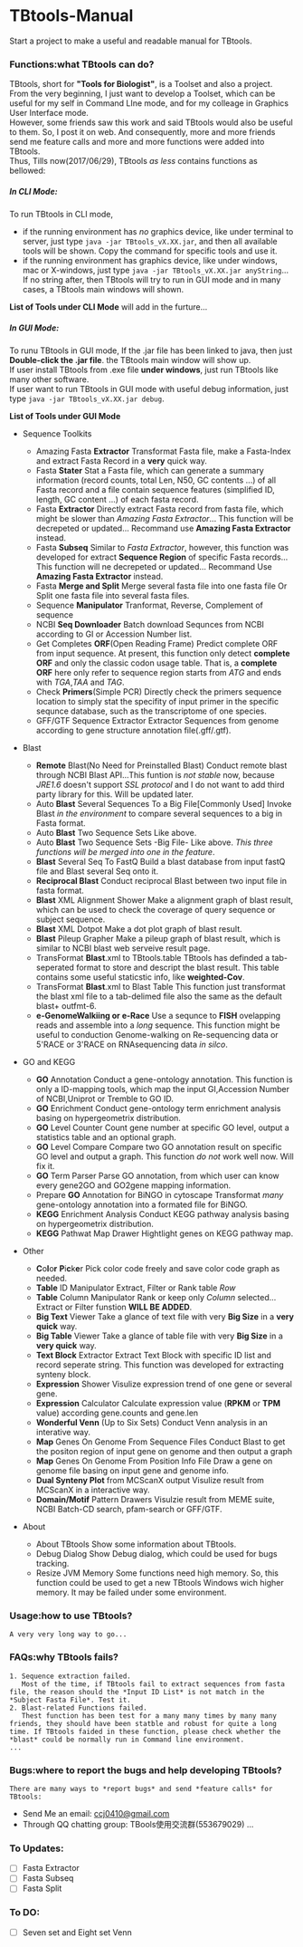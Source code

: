 # TBtools-Manual
Start a project to make a useful and readable manual for TBtools.

### Functions:what TBtools can do?
TBtools, short for **"Tools for Biologist"**, is a Toolset and also a project.  
From the very beginning, I just want to develop a Toolset, which can be useful for my self in Command LIne mode, and for my colleage in Graphics User Interface mode.  
However, some friends saw this work and said TBtools would also be useful to them. So, I post it on web. And consequently, more and more friends send me feature calls and more and more functions were added into TBtools.   
Thus, Tills now(2017/06/29), TBtools *as less* contains functions as bellowed:
##### In CLI Mode:

To run TBtools in CLI mode,
* if the running environment has *no* graphics device, like under terminal to server, just type `java -jar TBtools_vX.XX.jar`, and then all available tools will be shown. Copy the command for specific tools and use it.
* if the running environment has graphics device, like under windows, mac or X-windows, just type `java -jar TBtools_vX.XX.jar anyString`... If no string after, then TBtools will try to run in GUI mode and in many cases, a TBtools main windows will shown.

**List of Tools under CLI Mode**
will add in the furture...


##### In GUI Mode:
To runu TBtools in GUI mode,
If the .jar file has been linked to java, then just **Double-click the .jar file**. the TBtools main window will show up.   
If user install TBtools from .exe file **under windows**, just run TBtools like many other software.    
If user want to run TBtools in GUI mode with useful debug information, just type `java -jar TBtools_vX.XX.jar debug`.

**List of Tools under GUI Mode**

* Sequence Toolkits
  + Amazing Fasta **Extractor**
        Transformat Fasta file, make a Fasta-Index and extract Fasta Record in a **very** quick way. 
  + Fasta **Stater**
        Stat a Fasta file, which can generate a summary information (record counts, total Len, N50, GC contents ...) of all Fasta record and a file contain sequence features (simplified ID, length, GC content ...) of each fasta record.
  + Fasta **Extractor**
        Directly extract Fasta record from fasta file, which might be slower than *Amazing Fasta Extractor*... This function will be decrepeted or updated... Recommand use **Amazing Fasta Extractor** instead.
  + Fasta **Subseq**
        Similar to *Fasta Extractor*, however, this function was developed for extract **Sequence Region** of specific Fasta records... This function will ne decrepeted or updated... Recommand Use **Amazing Fasta Extractor** instead.
  + Fasta **Merge and Split**
        Merge several fasta file into one fasta file Or Split one fasta file into several fasta files.
  + Sequence **Manipulator**
        Tranformat, Reverse, Complement of sequence
  + NCBI **Seq Downloader**
        Batch download Sequnces from NCBI according to GI or Accession Number list.
  + Get Completes **ORF**(Open Reading Frame)
        Predict complete ORF from input sequence. At present, this function only detect **complete ORF** and only the classic codon usage table. That is, a **complete ORF** here only refer to sequence region starts from *ATG* and ends with *TGA*,*TAA* and *TAG*.
  + Check **Primers**(Simple PCR)
        Directly check the primers sequence location to simply stat the specifity of input primer in the specific sequnce database, such as the transcriptome of one species.
  + GFF/GTF Sequence Extractor
        Extractor Sequences from genome according to gene structure annotation file(.gff/.gtf).
* Blast
  + **Remote** Blast(No Need for Preinstalled Blast)
        Conduct remote blast through NCBI Blast API...This funtion is *not stable* now, because *JRE1.6* doesn't support *SSL protocol* and I do not want to add third party library for this. Will be updated later.
  + Auto **Blast** Several Sequences To a Big File[Commonly Used]
        Invoke Blast *in the environment* to compare several sequences to a big in Fasta format.
  + Auto **Blast** Two Sequence Sets
        Like above.
  + Auto **Blast** Two Sequence Sets -Big File-
        Like above. *This three functions will be merged into one in the feature*.
  + **Blast** Several Seq To FastQ
        Build a blast database from input fastQ file and Blast several Seq onto it.
  + **Reciprocal Blast**
        Conduct reciprocal Blast between two input file in fasta format.
  + **Blast** XML Alignment Shower
        Make a alignment graph of blast result, which can be used to check the coverage of query sequence or subject sequence.
  + **Blast** XML Dotpot
        Make a dot plot graph of blast result.
  + **Blast** Pileup Grapher
        Make a pileup graph of blast result, which is similar to NCBI blast web serveive result page.
  + TransFormat **Blast**.xml to TBtools.table
        TBtools has definded a tab-seperated format to store and descript the blast result. This table contains some useful staticstic info, like **weighted-Cov**.
  + TransFormat **Blast**.xml to Blast Table
        This function just transformat the blast xml file to a tab-delimed file also the same as the default blast+ outfmt-6.
  + **e-GenomeWalkiing or e-Race**
        Use a sequnce to **FISH** ovelapping reads and assemble into a *long* sequence. This function might be useful to conduction Genome-walking on Re-sequencing data or 5'RACE or 3'RACE on RNAsequencing data *in silco*.

* GO and KEGG
  + **GO** Annotation
        Conduct a gene-ontology annotation. This function is only a ID-mapping tools, which map the input GI,Accession Number of NCBI,Uniprot or Tremble to GO ID.
  + **GO** Enrichment
        Conduct gene-ontology term enrichment analysis basing on hypergeometrix distribution.
  + **GO** Level Counter
        Count gene number at specific GO level, output a statistics table and an optional graph.
  + **GO** Level Compare
        Compare two GO annotation result on specific GO level and output a graph. This function *do not* work well now. Will fix it.
  + **GO** Term Parser
        Parse GO annotation, from which user can know every gene2GO and GO2gene mapping information.
  + Prepare **GO** Annotation for BiNGO in cytoscape
        Transformat *many* gene-ontology annotation into a formated file for BiNGO.
  + **KEGG** Enrichment Analysis
        Conduct KEGG pathway analysis basing on hypergeometrix distribution.
  + **KEGG** Pathwat Map Drawer
        Hightlight genes on KEGG pathway map.
* Other
  + **C**o**l**o**r** **P**i**c**k**e**r
        Pick color code freely and save color code graph as needed.
  + **Table** ID Manipulator
        Extract, Filter or Rank table *Row*
  + **Table** Column Manipulator
        Rank or keep only *Column* selected... Extract or Filter funstion **WILL BE ADDED**.
  + **Big Text** Viewer
        Take a glance of text file with very **Big Size** in a **very quick** way.
  + **Big Table** Viewer
        Take a glance of table file with very **Big Size** in a **very quick** way.
  + **Text Block** Extractor
        Extract Text Block with specific ID list and record seperate string. This function was developed for extracting synteny block.
  + **Expression** Shower
        Visulize expression trend of one gene or several gene.
  + **Expression** Calculator
        Calculate expression value (**RPKM** or **TPM** value) according gene.counts and gene.len
  + **Wonderful Venn** (Up to Six Sets)
        Conduct Venn analysis in an interative way.
  + **Map** Genes On Genome From Sequence Files
        Conduct Blast to get the positon region of input gene on genome and then output a graph
  + **Map** Genes On Genome From Position Info File
        Draw a gene on genome file basing on input gene and genome info.
  + **Dual Synteny Plot** from MCScanX output
        Visulize result from MCScanX in a interactive way.
  + **Domain/Motif** Pattern Drawers
        Visulzie result from MEME suite, NCBI Batch-CD search, pfam-search or GFF/GTF.
* About
  + About TBtools
        Show some information about TBtools.
  + Debug Dialog
        Show Debug dialog, which could be used for bugs tracking.
  + Resize JVM Memory
        Some functions need high memory. So, this function could be used to get a new TBtools Windows wich higher memory. It may be failed under some environment.


### Usage:how to use TBtools?
    A very very long way to go...



### FAQs:why TBtools fails?
    1. Sequence extraction failed.
       Most of the time, if TBtools fail to extract sequences from fasta file, the reason should the *Input ID List* is not match in the *Subject Fasta File*. Test it.
    2. Blast-related Functions failed.
       Thest function has been test for a many many times by many many friends, they should have been statble and robust for quite a long time. If TBtools faided in these function, please check whether the *blast* could be normally run in Command line environment.
    ...
### Bugs:where to report the bugs and help developing TBtools?
    There are many ways to *report bugs* and send *feature calls* for TBtools:
- Send Me an email: ccj0410@gmail.com
- Through QQ chatting group: TBools使用交流群(553679029)
    ...
### To Updates:
- [ ] Fasta Extractor
- [ ] Fasta Subseq
- [ ] Fasta Split

### To DO:
- [ ] Seven set and Eight set Venn

